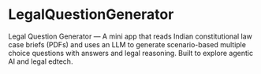 # LegalQuestionGenerator
Legal Question Generator — A mini app that reads Indian constitutional law case briefs (PDFs) and uses an LLM to generate scenario-based multiple choice questions with answers and legal reasoning. Built to explore agentic AI and legal edtech.
